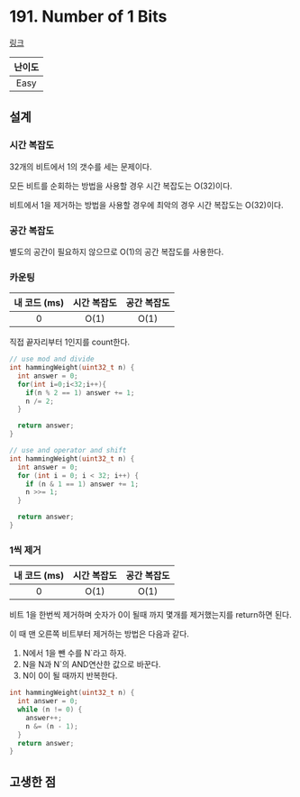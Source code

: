 # 191. Number of 1 Bits

[링크](https://leetcode.com/problems/number-of-1-bits/)

| 난이도 |
| :----: |
|  Easy  |

## 설계

### 시간 복잡도

32개의 비트에서 1의 갯수를 세는 문제이다.

모든 비트를 순회하는 방법을 사용할 경우 시간 복잡도는 O(32)이다.

비트에서 1을 제거하는 방법을 사용할 경우에 최악의 경우 시간 복잡도는 O(32)이다.

### 공간 복잡도

별도의 공간이 필요하지 않으므로 O(1)의 공간 복잡도를 사용한다.

### 카운팅

| 내 코드 (ms) | 시간 복잡도 | 공간 복잡도 |
| :----------: | :---------: | :---------: |
|      0       |    O(1)     |    O(1)     |

직접 끝자리부터 1인지를 count한다.

```cpp
// use mod and divide
int hammingWeight(uint32_t n) {
  int answer = 0;
  for(int i=0;i<32;i++){
    if(n % 2 == 1) answer += 1;
    n /= 2;
  }

  return answer;
}

// use and operator and shift
int hammingWeight(uint32_t n) {
  int answer = 0;
  for (int i = 0; i < 32; i++) {
    if (n & 1 == 1) answer += 1;
    n >>= 1;
  }

  return answer;
}
```

### 1씩 제거

| 내 코드 (ms) | 시간 복잡도 | 공간 복잡도 |
| :----------: | :---------: | :---------: |
|      0       |    O(1)     |    O(1)     |

비트 1을 한번씩 제거하며 숫자가 0이 될때 까지 몇개를 제거했는지를 return하면 된다.

이 때 맨 오른쪽 비트부터 제거하는 방법은 다음과 같다.

1. N에서 1을 뺀 수를 N`라고 하자.
2. N을 N과 N`의 AND연산한 값으로 바꾼다.
3. N이 0이 될 때까지 반복한다.

```cpp
int hammingWeight(uint32_t n) {
  int answer = 0;
  while (n != 0) {
    answer++;
    n &= (n - 1);
  }
  return answer;
}
```

## 고생한 점
